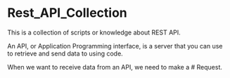 # Rest_API_Collection

This is a collection of scripts or knowledge about REST API.

An API, or Application Programming interface, is a server that you can use to retrieve and send data to using code.

When we want to receive data from an API, we need to make a # Request.
